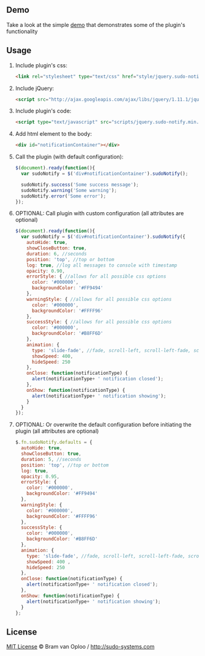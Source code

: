 ## Demo

Take a look at the simple [demo](http://sudo-systems.github.io/jquery-sudo-notify/) that demonstrates some of the plugin's functionality


## Usage

1. Include plugin's css:

	```html
	<link rel="stylesheet" type="text/css" href="style/jquery.sudo-notify.min.css" />
	```

2. Include jQuery:

	```html
	<script src="http://ajax.googleapis.com/ajax/libs/jquery/1.11.1/jquery.min.js"></script>
	```

3. Include plugin's code:

	```html
	<script type="text/javascript" src="scripts/jquery.sudo-notify.min.js"></script>
	```

4. Add html element to the body:

	```html
	<div id="notificationContainer"></div>
	```

4. Call the plugin (with default configuration):

	```javascript
	$(document).ready(function(){
      var sudoNotify = $('div#notificationContainer').sudoNotify();

      sudoNotify.success('Some success message');
      sudoNotify.warning('Some warning');
      sudoNotify.error('Some error');
    });
    ```

5. OPTIONAL: Call plugin with custom configuration (all attributes are optional)

    ```javascript
    $(document).ready(function(){
      var sudoNotify = $('div#notificationContainer').sudoNotify({
        autoHide: true,
        showCloseButton: true,
        duration: 6, //seconds
        position: 'top', //top or bottom
        log: true, //log all messages to console with timestamp
        opacity: 0.90,
        errorStyle: { //allows for all possible css options
          color: '#000000',
          backgroundColor: '#FF9494'
        },
        warningStyle: { //allows for all possible css options
          color: '#000000',
          backgroundColor: '#FFFF96'
        },
        successStyle: { //allows for all possible css options
          color: '#000000',
          backgroundColor: '#B8FF6D'
        },
        animation: {
          type: 'slide-fade', //fade, scroll-left, scroll-left-fade, scroll-right, scroll-right-fade, slide, slide-fade or none
          showSpeed: 400,
          hideSpeed: 250
        },
        onClose: function(notificationType) {
          alert(notificationType+ ' notification closed');
        },
        onShow: function(notificationType) {
          alert(notificationType+ ' notification showing');
        }
      }
    });
	```

5. OPTIONAL: Or overwrite the default configuration before initiating the plugin (all attributes are optional)

    ```javascript
    $.fn.sudoNotify.defaults = {
      autoHide: true,
      showCloseButton: true,
      duration: 5, //seconds
      position: 'top', //top or bottom
      log: true,
      opacity: 0.95,
      errorStyle: {
        color: '#000000',
        backgroundColor: '#FF9494'
      },
      warningStyle: {
        color: '#000000',
        backgroundColor: '#FFFF96'
      },
      successStyle: {
        color: '#000000',
        backgroundColor: '#B8FF6D'
      },
      animation: {
        type: 'slide-fade', //fade, scroll-left, scroll-left-fade, scroll-right, scroll-right-fade, slide, slide-fade or none
        showSpeed: 400 ,
        hideSpeed: 250
      },
      onClose: function(notificationType) {
        alert(notificationType+ ' notification closed');
      },
      onShow: function(notificationType) {
        alert(notificationType+ ' notification showing');
      }
    };
	```


## License

[MIT License](http://zenorocha.mit-license.org/) © Bram van Oploo / http://sudo-systems.com